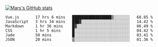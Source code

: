 [![Mars's GitHub stats](https://github-readme-stats.vercel.app/api?username=unbrain)](https://github.com/unbrain/github-readme-stats)

<!--START_SECTION:waka-->

```text
Vue.js       17 hrs 6 mins   █████████████████▒░░░░░░░   68.85 %
JavaScript   3 hrs 34 mins   ███▓░░░░░░░░░░░░░░░░░░░░░   14.42 %
Markdown     1 hr 36 mins    █▓░░░░░░░░░░░░░░░░░░░░░░░   06.49 %
CSS          1 hr 5 mins     █░░░░░░░░░░░░░░░░░░░░░░░░   04.42 %
Jade         50 mins         █░░░░░░░░░░░░░░░░░░░░░░░░   03.41 %
JSON         20 mins         ▒░░░░░░░░░░░░░░░░░░░░░░░░   01.36 %
```

<!--END_SECTION:waka-->
